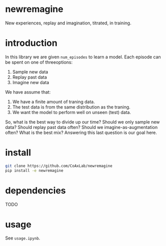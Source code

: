 # newremagine
New experiences, replay and imagination, titrated, in training.

# introduction
In this library we are given  `num_episodes` to learn a model. Each episode can be spent on one of threeoptions:
1. Sample new data
2. Replay past data
3. Imagine new data

We have assume that:
1. We have a finite amount of traning data. 
2. The test data is from the same distribution as the traning. 
3. We want the model to perform well on unseen (test) data. 

So, what is the best way to divide up our time? Should we only sample new data? Should replay past data often? Should we imagine-as-augmentation often? What is the best mix? Answering this last question is our goal here.

# install
``` bash
git clone https://github.com/CoAxLab/newremagine
pip install -e newremagine
```

# dependencies
TODO

# usage
See `usage.ipynb`.
